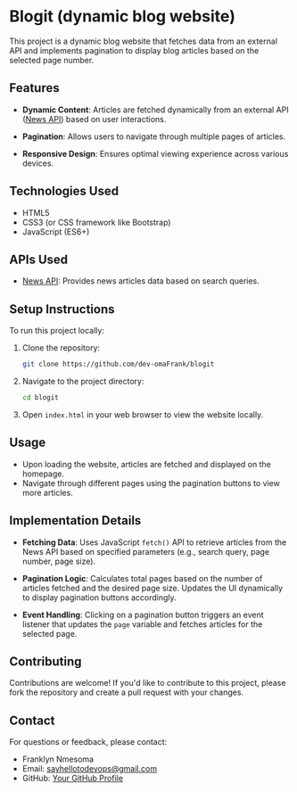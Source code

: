 # Blogit (dynamic blog website)

This project is a dynamic blog website that fetches data from an external API and implements pagination to display blog articles based on the selected page number.

## Features

- **Dynamic Content**: Articles are fetched dynamically from an external API ([News API](https://newsapi.org/)) based on user interactions.
  
- **Pagination**: Allows users to navigate through multiple pages of articles.
  
- **Responsive Design**: Ensures optimal viewing experience across various devices.

## Technologies Used

- HTML5
- CSS3 (or CSS framework like Bootstrap)
- JavaScript (ES6+)

## APIs Used

- [News API](https://newsapi.org/): Provides news articles data based on search queries.

## Setup Instructions

To run this project locally:

1. Clone the repository:

   ```bash
   git clone https://github.com/dev-omaFrank/blogit
   ```

2. Navigate to the project directory:

   ```bash
   cd blogit
   ```

3. Open `index.html` in your web browser to view the website locally.

## Usage

- Upon loading the website, articles are fetched and displayed on the homepage.
- Navigate through different pages using the pagination buttons to view more articles.

  
## Implementation Details

- **Fetching Data**: Uses JavaScript `fetch()` API to retrieve articles from the News API based on specified parameters (e.g., search query, page number, page size).
  
- **Pagination Logic**: Calculates total pages based on the number of articles fetched and the desired page size. Updates the UI dynamically to display pagination buttons accordingly.

- **Event Handling**: Clicking on a pagination button triggers an event listener that updates the `page` variable and fetches articles for the selected page.

## Contributing

Contributions are welcome! If you'd like to contribute to this project, please fork the repository and create a pull request with your changes.

## Contact

For questions or feedback, please contact:

- Franklyn Nmesoma
- Email: sayhellotodevops@gmail.com
- GitHub: [Your GitHub Profile](https://github.com/dev-omaFrank)
